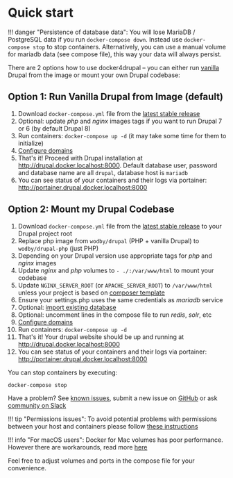 # Quick start

!!! danger "Persistence of database data":
    You will lose MariaDB / PostgreSQL data if you run `docker-compose down`. Instead use `docker-compose stop` to stop containers. Alternatively, you can use a manual volume for mariadb data (see compose file), this way your data will always persist. 

There are 2 options how to use docker4drupal – you can either run [vanilla](https://en.wikipedia.org/wiki/Vanilla_software) Drupal from the image or mount your own Drupal codebase:

## Option 1: Run Vanilla Drupal from Image (default)

1. Download `docker-compose.yml` file from the [latest stable release](https://github.com/wodby/docker4drupal/releases)
2. Optional: update _php_ and _nginx_ images tags if you want to run Drupal 7 or 6 (by default Drupal 8)
3. Run containers: `docker-compose up -d` (it may take some time for them to initialize) 
4. [Configure domains](domains.md)
5. That's it! Proceed with Drupal installation at http://drupal.docker.localhost:8000. Default database user, password and database name are all `drupal`, database host is `mariadb`
6. You can see status of your containers and their logs via portainer: http://portainer.drupal.docker.localhost:8000

## Option 2: Mount my Drupal Codebase

1. Download `docker-compose.yml` file from the [latest stable release](https://github.com/wodby/docker4drupal/releases) to your Drupal project root
2. Replace php image from `wodby/drupal` (PHP + vanilla Drupal) to `wodby/drupal-php` (just PHP)
3. Depending on your Drupal version use appropriate tags for _php_ and _nginx_ images
4. Update _nginx_ and _php_ volumes to `- ./:/var/www/html` to mount your codebase
4. Update `NGINX_SERVER_ROOT` (or `APACHE_SERVER_ROOT`) to `/var/www/html` unless your project is based on [composer template](https://github.com/drupal-composer/drupal-project)
5. Ensure your settings.php uses the same credentials as _mariadb_ service 
6. Optional: [import existing database](import-export.md)
7. Optional: uncomment lines in the compose file to run _redis_, _solr_, etc
8. [Configure domains](domains.md) 
9. Run containers: `docker-compose up -d`
10. That's it! Your drupal website should be up and running at http://drupal.docker.localhost:8000
11. You can see status of your containers and their logs via portainer: http://portainer.drupal.docker.localhost:8000

You can stop containers by executing:
```bash
docker-compose stop
```

Have a problem? See [known issues](known-issues.md), submit a new issue on [GitHub](https://github.com/wodby/docker4drupal/issues) or ask [community on Slack](http://slack.wodby.com)

!!! tip "Permissions issues":
    To avoid potential problems with permissions between your host and containers please follow [these instructions](permissions.md)

!!! info "For macOS users":
    Docker for Mac volumes has poor performance. However there are workarounds, read more [here](docker-for-mac.md)

Feel free to adjust volumes and ports in the compose file for your convenience. 

